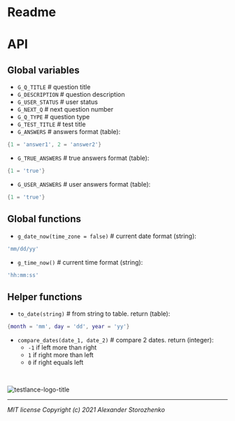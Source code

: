 
# Readme
# API
## Global variables

- `G_Q_TITLE` # question title
- `G_DESCRIPTION` # question description
- `G_USER_STATUS` # user status
- `G_NEXT_Q` # next question number
- `G_Q_TYPE` # question type
- `G_TEST_TITLE` # test title
- `G_ANSWERS` # answers
format (table):
```lua
{1 = 'answer1', 2 = 'answer2'}
```
- `G_TRUE_ANSWERS` # true answers
format (table):
```lua
{1 = 'true'}
```
- `G_USER_ANSWERS` # user answers
format (table):
```lua
{1 = 'true'}
```
## Global functions
- `g_date_now(time_zone = false)` # current date 
format (string):
```lua
'mm/dd/yy'
```
- `g_time_now()` # current time 
format (string):
```lua
'hh:mm:ss'
```
## Helper functions
- `to_date(string)` # from string to table.
return (table):
```lua
{month = 'mm', day = 'dd', year = 'yy'}
```
- `compare_dates(date_1, date_2)` # compare 2 dates. 
return (integer):
   - `-1` if left more than right
   - `1` if right more than left
   - `0` if right equals left
<br/>

![testlance-logo-title](https://user-images.githubusercontent.com/54493133/126072356-d1b6749d-8320-44c9-9b94-4e8fe4ede9c8.png)

---
*MIT license Copyright (c) 2021 Alexander Storozhenko*
